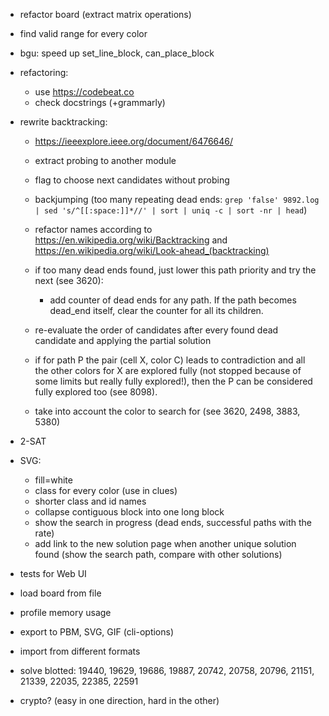- refactor board (extract matrix operations)

- find valid range for every color

- bgu: speed up set_line_block, can_place_block

- refactoring:
  - use https://codebeat.co
  - check docstrings (+grammarly)

- rewrite backtracking:
  - https://ieeexplore.ieee.org/document/6476646/
  - extract probing to another module
  - flag to choose next candidates without probing
  - backjumping (too many repeating dead ends: `grep 'false' 9892.log | sed 's/^[[:space:]]*//' | sort | uniq -c | sort -nr | head`)

  - refactor names according to https://en.wikipedia.org/wiki/Backtracking and https://en.wikipedia.org/wiki/Look-ahead_(backtracking)
  - if too many dead ends found, just lower this path priority and try the next (see 3620):
    - add counter of dead ends for any path. If the path becomes dead_end itself, clear the counter for all its children.
  - re-evaluate the order of candidates after every found dead candidate and applying the partial solution
  - if for path P the pair (cell X, color C) leads to contradiction and all the other colors for X are explored fully
    (not stopped because of some limits but really fully explored!), then the P can be considered fully explored too (see 8098).
  - take into account the color to search for (see 3620, 2498, 3883, 5380)

- 2-SAT

- SVG:
  - fill=white
  - class for every color (use in clues)
  - shorter class and id names
  - collapse contiguous block into one long block
  - show the search in progress (dead ends, successful paths with the rate)
  - add link to the new solution page when another unique solution found
  (show the search path, compare with other solutions)

- tests for Web UI

- load board from file

- profile memory usage

- export to PBM, SVG, GIF (cli-options)
- import from different formats

- solve blotted:
  19440, 19629, 19686, 19887, 20742, 20758, 20796, 21151, 21339, 22035, 22385, 22591

- crypto? (easy in one direction, hard in the other)
